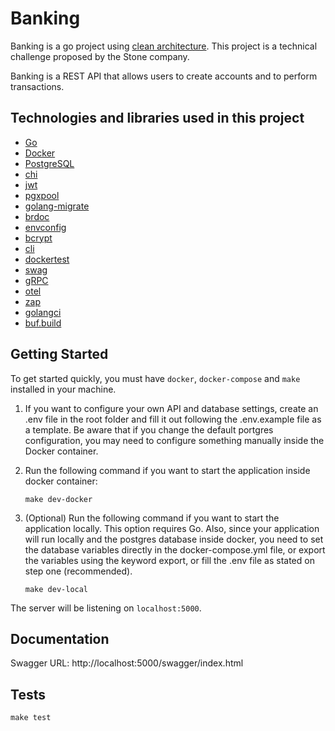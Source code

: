 # Banking

Banking is a go project using [clean architecture](https://blog.cleancoder.com/uncle-bob/2012/08/13/the-clean-architecture.html). This project is a technical challenge proposed by the Stone company.

Banking is a REST API that allows users to create accounts and to perform transactions.

## Technologies and libraries used in this project

- [Go](https://golang.org/)
- [Docker](https://www.docker.com/)
- [PostgreSQL](https://www.postgresql.org/)
- [chi](https://github.com/go-chi/chi)
- [jwt](https://github.com/golang-jwt/jwt)
- [pgxpool](https://github.com/jackc/pgx)
- [golang-migrate](https://github.com/golang-migrate/migrate)
- [brdoc](https://github.com/Nhanderu/brdoc)
- [envconfig](https://github.com/kelseyhightower/envconfig)
- [bcrypt](https://pkg.go.dev/golang.org/x/crypto@v0.0.0-20210513164829-c07d793c2f9a/bcrypt)
- [cli](https://github.com/urfave/cli)
- [dockertest](https://github.com/ory/dockertest)
- [swag](https://github.com/swaggo/swag)
- [gRPC](https://grpc.io/)
- [otel](https://opentelemetry.io/)
- [zap](https://github.com/uber-go/zap)
- [golangci](https://github.com/golangci/golangci-lint)
- [buf.build](https://buf.build/)

## Getting Started

To get started quickly, you must have `docker`, `docker-compose` and `make` installed in your machine.

1. If you want to configure your own API and database settings, create an .env file in the root folder and fill it out following the .env.example file as a template. Be aware that if you change the default portgres configuration, you may need to configure something manually inside the Docker container.

2. Run the following command if you want to start the application inside docker container:
    ```shell
    make dev-docker
    ```

3. (Optional) Run the following command if you want to start the application locally. This option requires Go. Also, since your application will run locally and the postgres database inside docker, you need to set the database variables directly in the docker-compose.yml file, or export the variables using the keyword export, or fill the .env file as stated on step one (recommended).
    ```shell   
    make dev-local
    ```

The server will be listening on `localhost:5000`.

## Documentation

Swagger URL: http://localhost:5000/swagger/index.html

## Tests

```shell
make test
```
